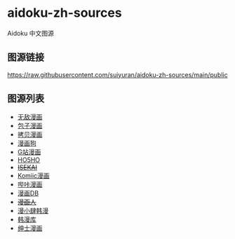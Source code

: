 # aidoku-zh-sources

Aidoku 中文图源

## 图源链接

https://raw.githubusercontent.com/suiyuran/aidoku-zh-sources/main/public

## 图源列表

- [无敌漫画](https://www.55dmh.com)
- [包子漫画](https://www.baozimh.com)
- [拷贝漫画](https://www.copymanga.tv)
- [漫画狗](https://dogemanga.com)
- [G站漫画](https://godamanga.com)
- [HO5HO](https://www.ho5ho.com)
- ~~[ISEKAI](https://isekai.ch)~~
- [Komiic漫画](https://komiic.com)
- [哔咔漫画](https://manhuabika.com)
- [漫画DB](https://www.manhuadb.com)
- ~~[漫画人](https://www.manhuaren.com)~~
- [漫小肆韩漫](http://www.mxshm.site)
- [韩漫库](https://se8.us)
- [绅士漫画](https://www.wnacg.com)
